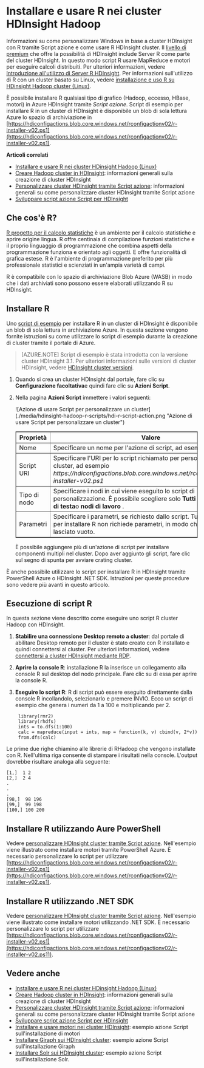 <properties
    pageTitle="Usare R in HDInsight per personalizzare i cluster | Microsoft Azure"
    description="Informazioni su come installare R tramite Script azione e utilizzare R nei cluster HDInsight."
    services="hdinsight"
    documentationCenter=""
    tags="azure-portal"
    authors="mumian"
    manager="jhubbard"
    editor="cgronlun"/>

<tags
    ms.service="hdinsight"
    ms.workload="big-data"
    ms.tgt_pltfrm="na"
    ms.devlang="na"
    ms.topic="article"
    ms.date="09/14/2016"
    ms.author="jgao"/>

# <a name="install-and-use-r-on-hdinsight-hadoop-clusters"></a>Installare e usare R nei cluster HDInsight Hadoop

Informazioni su come personalizzare Windows in base a cluster HDInsight con R tramite Script azione e come usare R HDInsight cluster. Il [livello di premium](https://azure.microsoft.com/pricing/details/hdinsight/) che offre la possibilità di HDInsight include Server R come parte del cluster HDInsight. In questo modo script R usare MapReduce e motori per eseguire calcoli distribuiti. Per ulteriori informazioni, vedere [Introduzione all'utilizzo di Server R HDInsight](hdinsight-hadoop-r-server-get-started.md). Per informazioni sull'utilizzo di R con un cluster basato su Linux, vedere [installazione e uso R su HDinsight Hadoop cluster (Linux)](hdinsight-hadoop-r-scripts-linux.md).
 
È possibile installare R qualsiasi tipo di grafico (Hadoop, eccesso, HBase, motori) in Azure HDInsight tramite *Script azione*. Script di esempio per installare R in un cluster di HDInsight è disponibile un blob di sola lettura Azure lo spazio di archiviazione in [https://hdiconfigactions.blob.core.windows.net/rconfigactionv02/r-installer-v02.ps1](https://hdiconfigactions.blob.core.windows.net/rconfigactionv02/r-installer-v02.ps1). 

**Articoli correlati**

- [Installare e usare R nei cluster HDinsight Hadoop (Linux)](hdinsight-hadoop-r-scripts-linux.md)
- [Creare Hadoop cluster in HDInsight](hdinsight-provision-clusters.md): informazioni generali sulla creazione di cluster HDInsight
- [Personalizzare cluster HDInsight tramite Script azione][hdinsight-cluster-customize]: informazioni generali su come personalizzare cluster HDInsight tramite Script azione
- [Sviluppare script azione Script per HDInsight](hdinsight-hadoop-script-actions.md)

## <a name="what-is-r"></a>Che cos'è R?

<a href="http://www.r-project.org/" target="_blank">R progetto per il calcolo statistiche</a> è un ambiente per il calcolo statistiche e aprire origine lingua. R offre centinaia di compilazione funzioni statistiche e il proprio linguaggio di programmazione che combina aspetti della programmazione funziona e orientato agli oggetti. E offre funzionalità di grafica estese. R è l'ambiente di programmazione preferito per più professionale statistici e scienziati in un'ampia varietà di campi.

R è compatibile con lo spazio di archiviazione Blob Azure (WASB) in modo che i dati archiviati sono possono essere elaborati utilizzando R su HDInsight.  

## <a name="install-r"></a>Installare R

Uno [script di esempio](https://hdiconfigactions.blob.core.windows.net/rconfigactionv02/r-installer-v02.ps1) per installare R in un cluster di HDInsight è disponibile un blob di sola lettura in archiviazione Azure. In questa sezione vengono fornite istruzioni su come utilizzare lo script di esempio durante la creazione di cluster tramite il portale di Azure.

> [AZURE.NOTE] Script di esempio è stata introdotta con la versione cluster HDInsight 3.1. Per ulteriori informazioni sulle versioni di cluster HDInsight, vedere [HDInsight cluster versioni](hdinsight-component-versioning.md).

1. Quando si crea un cluster HDInsight dal portale, fare clic su **Configurazione facoltativa**e quindi fare clic su **Azioni Script**.
2. Nella pagina **Azioni Script** immettere i valori seguenti:

    ![Azione di usare Script per personalizzare un cluster] (./media/hdinsight-hadoop-r-scripts/hdi-r-script-action.png "Azione di usare Script per personalizzare un cluster")

    <table border='1'>
        <tr><th>Proprietà</th><th>Valore</th></tr>
        <tr><td>Nome</td>
            <td>Specificare un nome per l'azione di script, ad esempio, <b>R installare</b>.</td></tr>
        <tr><td>Script URI</td>
            <td>Specificare l'URI per lo script richiamato per personalizzare il cluster, ad esempio <i>https://hdiconfigactions.blob.core.windows.net/rconfigactionv02/r-installer-v02.ps1</i></td></tr>
        <tr><td>Tipo di nodo</td>
            <td>Specificare i nodi in cui viene eseguito lo script di personalizzazione. È possibile scegliere solo <b>Tutti i nodi</b>, <b>solo i nodi di testa</b>o <b>nodi di lavoro</b> .
        <tr><td>Parametri</td>
            <td>Specificare i parametri, se richiesto dallo script. Tuttavia, lo script per installare R non richiede parametri, in modo che può essere lasciato vuoto.</td></tr>
    </table>

    È possibile aggiungere più di un'azione di script per installare componenti multipli nel cluster. Dopo aver aggiunto gli script, fare clic sul segno di spunta per avviare crating cluster.

È anche possibile utilizzare lo script per installare R in HDInsight tramite PowerShell Azure o HDInsight .NET SDK. Istruzioni per queste procedure sono vedere più avanti in questo articolo.

## <a name="run-r-scripts"></a>Esecuzione di script R
In questa sezione viene descritto come eseguire uno script R cluster Hadoop con HDInsight.

1. **Stabilire una connessione Desktop remoto a cluster**: dal portale di abilitare Desktop remoto per il cluster è stato creato con R installato e quindi connettersi al cluster. Per ulteriori informazioni, vedere [connettersi a cluster HDInsight mediante RDP](hdinsight-administer-use-management-portal.md#rdp).

2. **Aprire la console R**: installazione R la inserisce un collegamento alla console R sul desktop del nodo principale. Fare clic su di essa per aprire la console R.

3. **Eseguire lo script R**: R di script può essere eseguito direttamente dalla console R incollandolo, selezionarlo e premere INVIO. Ecco un script di esempio che genera i numeri da 1 a 100 e moltiplicando per 2.

        library(rmr2)
        library(rhdfs)
        ints = to.dfs(1:100)
        calc = mapreduce(input = ints, map = function(k, v) cbind(v, 2*v))
        from.dfs(calc)

Le prime due righe chiamino alle librerie di RHadoop che vengono installate con R. Nell'ultima riga consente di stampare i risultati nella console. L'output dovrebbe risultare analoga alla seguente:

    [1,]  1 2
    [2,]  2 4
    .
    .
    .
    [98,]  98 196
    [99,]  99 198
    [100,] 100 200


## <a name="install-r-using-aure-powershell"></a>Installare R utilizzando Aure PowerShell

Vedere [personalizzare HDInsight cluster tramite Script azione](hdinsight-hadoop-customize-cluster.md#call_scripts_using_powershell).  Nell'esempio viene illustrato come installare motori tramite PowerShell Azure. È necessario personalizzare lo script per utilizzare [https://hdiconfigactions.blob.core.windows.net/rconfigactionv02/r-installer-v02.ps1](https://hdiconfigactions.blob.core.windows.net/rconfigactionv02/r-installer-v02.ps1).

## <a name="install-r-using-net-sdk"></a>Installare R utilizzando .NET SDK

Vedere [personalizzare HDInsight cluster tramite Script azione](hdinsight-hadoop-customize-cluster.md#call_scripts_using_azure_powershell). Nell'esempio viene illustrato come installare motori utilizzando .NET SDK. È necessario personalizzare lo script per utilizzare [https://hdiconfigactions.blob.core.windows.net/rconfigactionv02/r-installer-v02.ps1](https://hdiconfigactions.blob.core.windows.net/rconfigactionv02/r-installer-v02.ps11).


## <a name="see-also"></a>Vedere anche

- [Installare e usare R nei cluster HDinsight Hadoop (Linux)](hdinsight-hadoop-r-scripts-linux.md)
- [Creare Hadoop cluster in HDInsight](hdinsight-provision-clusters.md): informazioni generali sulla creazione di cluster HDInsight
- [Personalizzare cluster HDInsight tramite Script azione][hdinsight-cluster-customize]: informazioni generali su come personalizzare cluster HDInsight tramite Script azione
- [Sviluppare script azione Script per HDInsight](hdinsight-hadoop-script-actions.md)
- [Installare e usare motori nei cluster HDInsight][hdinsight-install-spark]: esempio azione Script sull'installazione di motori
- [Installare Giraph sui HDInsight cluster](hdinsight-hadoop-giraph-install.md): esempio azione Script sull'installazione Giraph
- [Installare Solr sui HDInsight cluster](hdinsight-hadoop-solr-install-linux.md): esempio azione Script sull'installazione Solr.

[powershell-install-configure]: powershell-install-configure.md
[hdinsight-provision]: ../hdinsight-provision-clusters/
[hdinsight-cluster-customize]: hdinsight-hadoop-customize-cluster-linux.md
[hdinsight-install-spark]: hdinsight-apache-spark-jupyter-spark-sql.md
